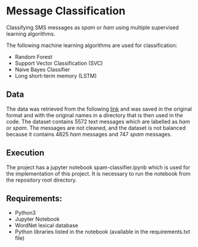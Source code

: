 # Message Classification
Classifying SMS messages as *spam* or *ham* using multiple supervised learning algorithms.

The following machine learning algorithms are used for classification:
- Random Forest
- Support Vector Classification (SVC)
- Naive Bayes Classifier
- Long short-term memory (LSTM)


## Data

The data was retrieved from the following [link](https://archive.ics.uci.edu/ml/datasets/SMS+Spam+Collection) and was saved in the original format and with the original names in a directory that is then used in the code. The dataset contains 5572 text messages which are labelled as *ham* or *spam*. The messages are not cleaned, and the dataset is not balanced because it contains 4825 *ham* messages and 747 *spam* messages.

## Execution
The project has a jupyter notebook spam-classifier.ipynb which is used for the implementation of this project. It is necessary to run the notebook from the repository root directory.

## Requirements: 
- Python3
- Jupyter Notebook
- WordNet lexical database
- Python libraries listed in the notebook (available in the requirements.txt file)
